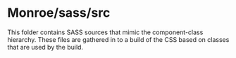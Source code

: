 # Monroe/sass/src

This folder contains SASS sources that mimic the component-class hierarchy. These files
are gathered in to a build of the CSS based on classes that are used by the build.
